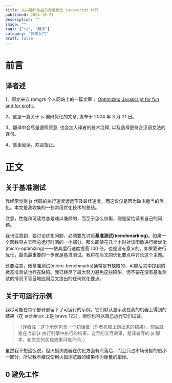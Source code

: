 ```yaml
---
title: 从兴趣和收益的角度优化 javascript 代码
published: 2024-10-21
description: ""
image: ""
tags: ["js", "翻译"]
category: "前端入门"
draft: false
---
```


# 前言

## 译者述

1、原文来自 romgrk 个人网站上的一篇文章： [Optimizing Javascript for fun and for profit](https://romgrk.com/posts/optimizing-javascript)。

2、这是一篇关于 js 编码优化的文章, 发布于 2024 年 3 月 21 日。

3、翻译中会尽量遵照原意, 也会加入译者的技术注释, 以及选择更符合汉语文法的译句。

4、感谢阅读，欢迎指正。

# 正文

## 关于基准测试

我经常觉得 js 代码的执行速度远远不及最佳速度，而这仅仅是因为缺少适当的优化。本文是我收集的一些常用优化技术的总结。

注意，性能和可读性总是难以兼顾的，而至于怎么权衡，则是留给读者自己的问题。

我也注意到，要讨论优化问题，必须要先讨论**基准测试(benchmarking)**。如果一个函数只占实际总运行时间的一小部分，那么即使花几个小时对该函数进行微优化(micro-optimizing)——使其运行速度提高 100 倍，也是没有意义的。如果要进行优化，最先最重要的一步就是基准测试。我将在后文的优化要点中讨论这个主题。

还要注意，微基准测试(micro-benchmarks)通常是有缺陷的，可能后文中提到的微基准测试也存在缺陷。我已经尽了最大努力避免这些陷阱，但不要在没有基准测试的情况下盲目地应用后文提出的任何优化要点。

## 关于可运行示例

我尽可能在每个部分都留下了可运行的示例。它们默认显示我在我的机器上得到的结果（在 archlinux 上是 brave 122），但你也可以自己运行它们试试。

> （译者注：这个示例包含一个初始值（作者机器上跑出来的结果），然后就是在当前 js 执行引擎中执行的结果。这里的交互效果，是译者写的 js 脚本，和原文的实现效果可能不同。）

虽然我不想这么说，但火狐浏览器在优化方面有点落后，而且只占市场份额的很小一部分，所以我不建议使用火狐浏览器的结果作为衡量的指标。

## 0 避免工作
